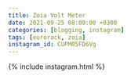 ```yaml
---
title: Zoia Volt Meter
date: 2021-09-25 08:00:00 +0300
categories: [blogging, instagram]
tags: [eurorack, zoia]
instagram_id: CUPM05FD6Vg
---
```


{% include instagram.html %}